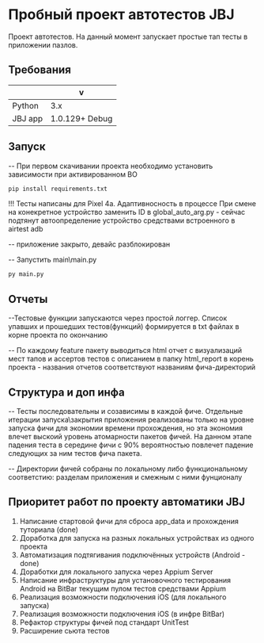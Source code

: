 # Пробный проект автотестов JBJ
Проект автотестов. На данный момент запускает простые тап тесты в приложении пазлов.

## Требования 
|        | v     |
|--------|-------|
| Python | 3.x   |
|JBJ app | 1.0.129+ Debug|


## Запуск
-- При первом скачивании проекта необходимо установить зависимости 
при активированном ВО

```sh
pip install requirements.txt
```

!!! Тесты написаны для Pixel 4a. Адаптивносность в процессе
При смене на конекретное устройство заменить ID в global_auto_arg.py - сейчас подтянут автоопределение 
устройство средствами встроенного в airtest adb

-- приложение закрыто, девайс разблокирован 

-- Запустить main\main.py
```sh
py main.py
```

## Отчеты
 
--Тестовые функции запускаются через простой логгер. 
Список упавших и прошедших тестов(функций) формируется в txt файлах в корне проекта
по окончанию

-- По каждому feature пакету выводиться html отчет с визуализаций 
мест тапов и ассертов тестов с описанием в папку html_report в корень проекта -
названия отчетов соответствуют названиям фича-директорий

## Структура и доп инфа

-- Тесты последовательны и созависимы в каждой фиче. 
Отдельные итерации запуска\закрытия приложения реализованы
только на уровне запуска фичи для экономии времени прохождения, 
но эта экономия влечет выскоий уровень атомарности пакетов фичей. 
На данном этапе падения теста в середине фичи с 90% вероятностью 
повлечет падение следующих за ним тестов фича пакета. 

-- Директории фичей собраны по локальному либо функциональному соответстию: 
разделам приложения и смежным с ними фунционалу


## Приоритет работ по проекту автоматики JBJ

1. Написание стартовой фичи для сброса app_data и прохождения туториала (done)
2. Доработка для запуска на разных локальных устройствах из одного проекта
3. Автоматизация подтягивания подключённых устройств (Android - done)
4. Доработки для локального запуска через Appium Server
5. Написание инфраструктуры для установочного тестирования Android на BitBar текущим пулом тестов средствами Appium
6. Реализация возможности подключения iOS (для локального запуска)
7. Реализация возможности подключения iOS (в инфре BitBar)
8. Рефактор структуры фичей под стандарт UnitTest
9. Расширение сьюта тестов 

